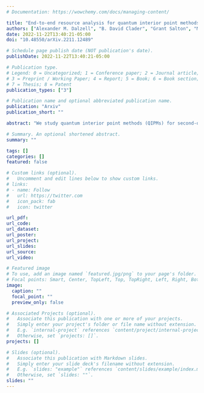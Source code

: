 ```yaml
---
# Documentation: https://wowchemy.com/docs/managing-content/

title: "End-to-end resource analysis for quantum interior point methods and portfolio optimization"
authors: ["Alexander M. Dalzell", "B. David Clader", "Grant Salton", "Mario Berta", "Cedric Yen-Yu Lin", admin, "Nikitas Stamatopoulos", "Martin J. A. Schuetz", "Fernando G. S. L. Brandão", "Helmut G. Katzgraber", "William J. Zeng"]
date: 2022-11-22T13:40:21-05:00
doi: "10.48550/arXiv.2211.12489"

# Schedule page publish date (NOT publication's date).
publishDate: 2022-11-22T13:40:21-05:00

# Publication type.
# Legend: 0 = Uncategorized; 1 = Conference paper; 2 = Journal article;
# 3 = Preprint / Working Paper; 4 = Report; 5 = Book; 6 = Book section;
# 7 = Thesis; 8 = Patent
publication_types: ["3"]

# Publication name and optional abbreviated publication name.
publication: "Arxiv"
publication_short: ""

abstract: "We study quantum interior point methods (QIPMs) for second-order cone programming (SOCP), guided by the example use case of portfolio optimization (PO). We provide a complete quantum circuit-level description of the algorithm from problem input to problem output, making several improvements to the implementation of the QIPM. We report the number of logical qubits and the quantity/depth of non-Clifford T-gates needed to run the algorithm, including constant factors. The resource counts we find depend on instance-specific parameters, such as the condition number of certain linear systems within the problem. To determine the size of these parameters, we perform numerical simulations of small PO instances, which lead to concrete resource estimates for the PO use case. Our numerical results do not probe large enough instance sizes to make conclusive statements about the asymptotic scaling of the algorithm. However, already at small instance sizes, our analysis suggests that, due primarily to large constant pre-factors, poorly conditioned linear systems, and a fundamental reliance on costly quantum state tomography, fundamental improvements to the QIPM are required for it to lead to practical quantum advantage."

# Summary. An optional shortened abstract.
summary: ""

tags: []
categories: []
featured: false

# Custom links (optional).
#   Uncomment and edit lines below to show custom links.
# links:
# - name: Follow
#   url: https://twitter.com
#   icon_pack: fab
#   icon: twitter

url_pdf:
url_code:
url_dataset:
url_poster:
url_project:
url_slides:
url_source:
url_video:

# Featured image
# To use, add an image named `featured.jpg/png` to your page's folder. 
# Focal points: Smart, Center, TopLeft, Top, TopRight, Left, Right, BottomLeft, Bottom, BottomRight.
image:
  caption: ""
  focal_point: ""
  preview_only: false

# Associated Projects (optional).
#   Associate this publication with one or more of your projects.
#   Simply enter your project's folder or file name without extension.
#   E.g. `internal-project` references `content/project/internal-project/index.md`.
#   Otherwise, set `projects: []`.
projects: []

# Slides (optional).
#   Associate this publication with Markdown slides.
#   Simply enter your slide deck's filename without extension.
#   E.g. `slides: "example"` references `content/slides/example/index.md`.
#   Otherwise, set `slides: ""`.
slides: ""
---
```


